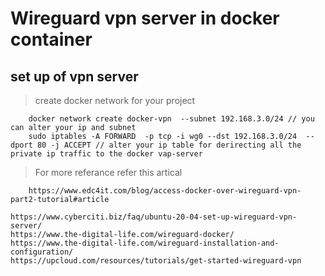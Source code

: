 # Wireguard vpn server in docker container

## set up of vpn server

> create docker network for your project

```text
    docker network create docker-vpn  --subnet 192.168.3.0/24 // you can alter your ip and subnet
    sudo iptables -A FORWARD  -p tcp -i wg0 --dst 192.168.3.0/24  --dport 80 -j ACCEPT // alter your ip table for derirecting all the private ip traffic to the docker vap-server
```

> For more referance refer this artical

```text
    https://www.edc4it.com/blog/access-docker-over-wireguard-vpn-part2-tutorial#article
```

```text
https://www.cyberciti.biz/faq/ubuntu-20-04-set-up-wireguard-vpn-server/
https://www.the-digital-life.com/wireguard-docker/
https://www.the-digital-life.com/wireguard-installation-and-configuration/
https://upcloud.com/resources/tutorials/get-started-wireguard-vpn
```
